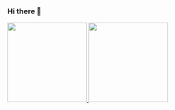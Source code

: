 ### Hi there 👋
<p align='left'>
  <a href="https://github.com/ardiansyahdimas">
   <img height="180em" src="https://github-readme-stats-eight-theta.vercel.app/api?username=ardiansyahdimas&show_icons=true&theme=algolia&include_all_commits=true&count_private=true"/>
    <img height="180em" src="https://github-readme-stats-eight-theta.vercel.app/api/top-langs/?username=ardiansyahdimas&layout=compact&langs_count=8&theme=algolia"/>
  </a>
 </p>
